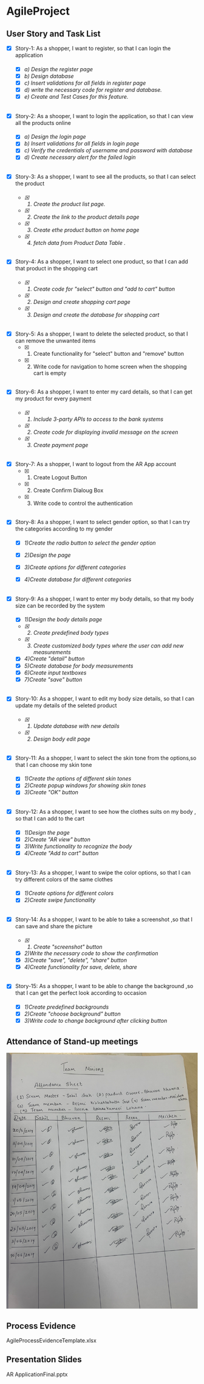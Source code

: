 # AgileProject

## User Story and Task List

- [x] Story-1: As a shopper, I want to register, so that I can login the application <h6>
  - [x] a) Design the register page
  - [x] b) Design database  
  - [x] c) Insert  validations for all fields in register page
  - [x] d) write the necessary code for register and database.
  - [x] e) Create and Test Cases for this feature.

###### <h6>
- [x] Story-2: As a shooper, I want to login the application, so that I can view all the products online <h6>
  - [x] a) Design the login page
  - [x] b) Insert  validations for all fields in login page
  - [x] c) Verify the credentials of username and password with database
  - [x] d) Create necessary alert for the failed login
###### <h6>
- [x] Story-3: As a shopper, I want to see all the products, so that I can select the product <h6>
  - [x] 1) Create the product list page.
  - [x] 2) Create the link to the product details page
  - [x] 3) Create ethe product button on home page
  - [x] 4) fetch data from Product Data Table .
  ###### <h6>
- [x] Story-4: As a shopper, I want to select one product, so that I can add that product in the shopping cart <h6>
  - [x] 1) Create code for "select" button and "add to cart" button
  - [x] 2) Design and create shopping cart page
  - [x] 3) Design and create the database for shopping cart
  ###### <h6>
- [x] Story-5: As a shopper, I want to delete the selected product, so that I can remove the unwanted items
  - [x] 1) Create functionality for "select" button and "remove" button
  - [x] 2) Write code for navigation to home screen when the shopping cart is empty
  ###### <h6>
- [x] Story-6: As a shopper, I want to enter my card details, so that I can get my product for every payment <h6>
  - [x] 1) Include 3-party APIs to access to the bank systems
  - [x] 2) Create code for displaying invalid message on the screen
  - [x] 3) Create payment page
  ###### <h6>
- [x] Story-7: As a shopper, I want to logout from the AR App account
  - [x] 1) Create Logout Button 
  - [x] 2) Create Confirm Dialoug Box 
  - [x] 3) Write code to control the authentication

  ###### <h6>
- [x] Story-8: As a shopper, I want to select gender option, so that I can try the categories according to my gender <h6>
  - [x] 1)Create the radio button to select the gender option
  - [x] 2)Design the page
  - [x] 3)Create options for different categories
  - [x] 4)Create database for different categories

    ###### <h6>
- [x] Story-9: As a shopper, I want to enter my body details, so that my body size can be recorded by the system <h6>
  - [x] 1)Design the body details page
  - [x] 2) Create predefined body types
  - [x] 3) Create customized body types where the user can add new measurements
  - [x] 4)Create "detail" button
  - [x] 5)Create database for body measurements
  - [x] 6)Create input textboxes
  - [x] 7)Create "save" button
    ###### <h6>
- [x] Story-10: As a shopper, I want to edit my body size details, so that I can update my details of the seleted product <h6>
  - [x] 1) Update database with new details
  - [x] 2) Design body edit page

    ###### <h6>
- [x] Story-11: As a shopper, I want to select the skin tone from the options,so that I can choose my skin tone <h6>
  - [x] 1)Create the options of different skin tones
  - [x] 2)Create popup windows for showing skin tones
  - [x] 3)Create "OK" button
    ###### <h6>
- [x] Story-12: As a shopper, I want to see how the clothes suits on my body , so that I can add to the cart <h6>
  - [x] 1)Design the page
  - [x] 2)Create "AR view" button
  - [x] 3)Write functionality to recognize the body
  - [x] 4)Create "Add to cart" button
    ###### <h6>
- [x] Story-13: As a shopper, I want to swipe the color options, so that I can try different colors of the same clothes <h6>
  - [x] 1)Create options for different colors
  - [x] 2)Create swipe functionality
    ###### <h6>
- [x] Story-14: As a shopper, I want to be able to take a screenshot ,so that I can save and share the picture <h6>
  - [x] 1) Create "screenshot" button
  - [x] 2)Write the necessary code to show the confirmation 
  - [x] 3)Create "save", "delete", "share" button
  - [x] 4)Create functionality for save, delete, share
    ###### <h6>
- [x] Story-15: As a shopper, I want to be able to change the background ,so that I can get the perfect look according to occasion <h6>
  - [x] 1)Create predefined backgrounds
  - [x] 2)Create "choose background" button
  - [x] 3)Write code to change background after clicking button
    ###### <h6>
## Attendance of Stand-up meetings
  ![Image of Attendance](https://raw.githubusercontent.com/ZhouMeichen/AgileProject/master/IMG_2452.jpg)

## Process Evidence
  AgileProcessEvidenceTemplate.xlsx
  
## Presentation Slides
  AR ApplicationFinal.pptx
